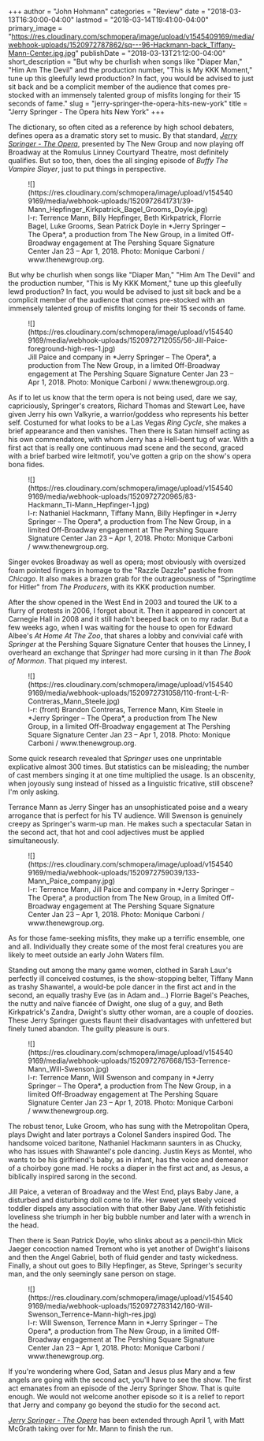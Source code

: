 +++
author = "John Hohmann"
categories = "Review"
date = "2018-03-13T16:30:00-04:00"
lastmod = "2018-03-14T19:41:00-04:00"
primary_image = "https://res.cloudinary.com/schmopera/image/upload/v1545409169/media/webhook-uploads/1520972787862/sq---96-Hackmann-back_Tiffany-Mann-Center.jpg.jpg"
publishDate = "2018-03-13T21:12:00-04:00"
short_description = "But why be churlish when songs like &quot;Diaper Man,&quot; &quot;Him Am The Devil&quot; and the production number, &quot;This is My KKK Moment,&quot; tune up this gleefully lewd production? In fact, you would be advised to just sit back and be a complicit member of the audience that comes pre-stocked with an immensely talented group of misfits longing for their 15 seconds of fame."
slug = "jerry-springer-the-opera-hits-new-york"
title = "Jerry Springer - The Opera hits New York"
+++

The dictionary, so often cited as a reference by high school debaters, defines opera as a dramatic story set to music. By that standard, [*Jerry Springer - The Opera*](https://www.thenewgroup.org/jerryspringertheopera.html), presented by The New Group and now playing off Broadway at the Romulus Linney Courtyard Theatre, most definitely qualifies. But so too, then, does the all singing episode of *Buffy The Vampire Slayer*, just to put things in perspective. 

<figure data-type="image">
![](https://res.cloudinary.com/schmopera/image/upload/v1545409169/media/webhook-uploads/1520972641731/39-Mann_Hepfinger_Kirkpatrick_Bagel_Grooms_Doyle.jpg)
<figcaption>l-r: Terrence Mann, Billy Hepfinger, Beth Kirkpatrick, Florrie Bagel, Luke Grooms, Sean Patrick Doyle in *Jerry Springer – The Opera*, a production from The New Group, in a limited Off-Broadway engagement at The Pershing Square Signature Center Jan 23 – Apr 1, 2018. Photo: Monique Carboni / www.thenewgroup.org.</figcaption>
</figure>

But why be churlish when songs like "Diaper Man," "Him Am The Devil" and the production number, "This is My KKK Moment," tune up this gleefully lewd production? In fact, you would be advised to just sit back and be a complicit member of the audience that comes pre-stocked with an immensely talented group of misfits longing for their 15 seconds of fame.

<figure data-type="image">![](https://res.cloudinary.com/schmopera/image/upload/v1545409169/media/webhook-uploads/1520972712055/56-Jill-Paice-foreground-high-res-1.jpg)
<figcaption>Jill Paice and company in *Jerry Springer – The Opera*, a production from The New Group, in a limited Off-Broadway engagement at The Pershing Square Signature Center Jan 23 – Apr 1, 2018. Photo: Monique Carboni / www.thenewgroup.org.</figcaption>
</figure>

As if to let us know that the term opera is not being used, dare we say, capriciously, Springer's creators, Richard Thomas and Stewart Lee, have given Jerry his own Valkyrie, a warrior/goddess who represents his better self. Costumed for what looks to be a Las Vegas *Ring Cycle*, she makes a brief appearance and then vanishes. Then there is Satan himself acting as his own commendatore, with whom Jerry has a Hell-bent tug of war. With a first act that is really one continuous mad scene and the second, graced with a brief barbed wire leitmotif, you've gotten a grip on the show's opera bona fides. 

<figure data-type="image">
![](https://res.cloudinary.com/schmopera/image/upload/v1545409169/media/webhook-uploads/1520972720965/83-Hackmann_Ti-Mann_Hepfinger-1.jpg)
<figcaption>l-r: Nathaniel Hackmann, Tiffany Mann, Billy Hepfinger in *Jerry Springer – The Opera*, a production from The New Group, in a limited Off-Broadway engagement at The Pershing Square Signature Center Jan 23 – Apr 1, 2018. Photo: Monique Carboni / www.thenewgroup.org.</figcaption>
</figure>

Singer evokes Broadway as well as opera; most obviously with oversized foam pointed fingers in homage to the "Razzle Dazzle" pastiche from *Chicago*. It also makes a brazen grab for the outrageousness of "Springtime for Hitler" from *The Producers*, with its KKK production number. 

After the show opened in the West End in 2003 and toured the UK to a flurry of protests in 2006, I forgot about it. Then it appeared in concert at Carnegie Hall in 2008 and it still hadn't beeped back on to my radar. But a few weeks ago, when I was waiting for the house to open for Edward Albee's *At Home At The Zoo*, that shares a lobby and convivial café with *Springer* at the Pershing Square Signature Center that houses the Linney, I overheard an exchange that *Springer* had more cursing in it than *The Book of Mormon*. That piqued my interest. 

<figure data-type="image">
![](https://res.cloudinary.com/schmopera/image/upload/v1545409169/media/webhook-uploads/1520972731058/110-front-L-R-Contreras_Mann_Steele.jpg)
<figcaption>l-r: (front) Brandon Contreras, Terrence Mann, Kim Steele in *Jerry Springer – The Opera*, a production from The New Group, in a limited Off-Broadway engagement at The Pershing Square Signature Center Jan 23 – Apr 1, 2018. Photo: Monique Carboni / www.thenewgroup.org.</figcaption>
</figure>

Some quick research revealed that *Springer* uses one unprintable explicative almost 300 times. But statistics can be misleading; the number of cast members singing it at one time multiplied the usage. Is an obscenity, when joyously sung instead of hissed as a linguistic fricative, still obscene? I'm only asking.

Terrance Mann as Jerry Singer has an unsophisticated poise and a weary arrogance that is perfect for his TV audience. Will Swenson is genuinely creepy as Springer's warm-up man. He makes such a spectacular Satan in the second act, that hot and cool adjectives must be applied simultaneously. 

<figure data-type="image">
![](https://res.cloudinary.com/schmopera/image/upload/v1545409169/media/webhook-uploads/1520972759039/133-Mann_Paice_company.jpg)
<figcaption>l-r: Terrence Mann, Jill Paice and company in *Jerry Springer – The Opera*, a production from The New Group, in a limited Off-Broadway engagement at The Pershing Square Signature Center Jan 23 – Apr 1, 2018. Photo: Monique Carboni / www.thenewgroup.org.</figcaption>
</figure>

As for those fame-seeking misfits, they make up a terrific ensemble, one and all. Individually they create some of the most feral creatures you are likely to meet outside an early John Waters film.

Standing out among the many game women, clothed in Sarah Laux's perfectly ill conceived costumes, is the show-stopping belter, Tiffany Mann as trashy Shawantel, a would-be pole dancer in the first act and in the second, an equally trashy Eve (as in Adam and…) Florrie Bagel's Peaches, the nutty and naïve fiancée of Dwight, one slug of a guy, and Beth Kirkpatrick's Zandra, Dwight's slutty other woman, are a couple of doozies. These Jerry Springer guests flaunt their disadvantages with unfettered but finely tuned abandon. The guilty pleasure is ours.

<figure data-type="image">
![](https://res.cloudinary.com/schmopera/image/upload/v1545409169/media/webhook-uploads/1520972767668/153-Terrence-Mann_Will-Swenson.jpg)
<figcaption>l-r: Terrence Mann, Will Swenson and company in *Jerry Springer – The Opera*, a production from The New Group, in a limited Off-Broadway engagement at The Pershing Square Signature Center Jan 23 – Apr 1, 2018. Photo: Monique Carboni / www.thenewgroup.org.</figcaption>
</figure>

The robust tenor, Luke Groom, who has sung with the Metropolitan Opera, plays Dwight and later portrays a Colonel Sanders inspired God. The handsome voiced baritone, Nathaniel Hackmann saunters in as Chucky, who has issues with Shawantel's pole dancing. Justin Keys as Montel, who wants to be his girlfriend's baby, as in infant, has the voice and demeanor of a choirboy gone mad. He rocks a diaper in the first act and, as Jesus, a biblically inspired sarong in the second.

Jill Paice, a veteran of Broadway and the West End, plays Baby Jane, a disturbed and disturbing doll come to life. Her sweet yet steely voiced toddler dispels any association with that other Baby Jane. With fetishistic loveliness she triumph in her big bubble number and later with a wrench in the head.  

Then there is Sean Patrick Doyle, who slinks about as a pencil-thin Mick Jaeger concoction named Tremont who is yet another of Dwight's liaisons and then the Angel Gabriel, both of fluid gender and tasty wickedness. Finally, a shout out goes to Billy Hepfinger, as Steve, Springer's security man, and the only seemingly sane person on stage.   

<figure data-type="image">
![](https://res.cloudinary.com/schmopera/image/upload/v1545409169/media/webhook-uploads/1520972783142/160-Will-Swenson_Terrence-Mann-high-res.jpg)
<figcaption>l-r: Will Swenson, Terrence Mann in *Jerry Springer – The Opera*, a production from The New Group, in a limited Off-Broadway engagement at The Pershing Square Signature Center Jan 23 – Apr 1, 2018. Photo: Monique Carboni / www.thenewgroup.org.</figcaption>
</figure>

If you're wondering where God, Satan and Jesus plus Mary and a few angels are going with the second act, you'll have to see the show. The first act emanates from an episode of the Jerry Springer Show. That is quite enough. We would not welcome another episode so it is a relief to report that Jerry and company go beyond the studio for the second act. 

[*Jerry Springer - The Opera*](https://www.thenewgroup.org/jerryspringertheopera.html) has been extended through April 1, with Matt McGrath taking over for Mr. Mann to finish the run.
